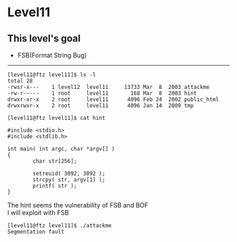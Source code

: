 # Level11

## This level's goal

- FSB(Format String Bug)

***

```
[level11@ftz level11]$ ls -l
total 28
-rwsr-x---    1 level12  level11     13733 Mar  8  2003 attackme
-rw-r-----    1 root     level11       168 Mar  8  2003 hint
drwxr-xr-x    2 root     level11      4096 Feb 24  2002 public_html
drwxrwxr-x    2 root     level11      4096 Jan 14  2009 tmp

[level11@ftz level11]$ cat hint

#include <stdio.h>
#include <stdlib.h>

int main( int argc, char *argv[] )
{
        char str[256];

        setreuid( 3092, 3092 );
        strcpy( str, argv[1] );
        printf( str );
}
```

The hint seems the vulnerability of FSB and BOF   
I will exploit with FSB

```
[level11@ftz level11]$ ./attackme
Segmentation fault

```

